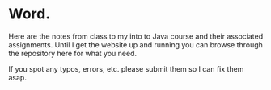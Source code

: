 # Word.

Here are the notes from class to my into to Java course and their associated
assignments. Until I get the website up and running you can browse through the
repository here for what you need.

If you spot any typos, errors, etc. please submit them so I can fix them asap.
